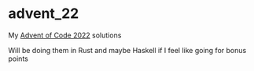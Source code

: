 # advent_22
My [Advent of Code 2022](https://adventofcode.com/) solutions

Will be doing them in Rust and maybe Haskell if I feel like going for bonus points
